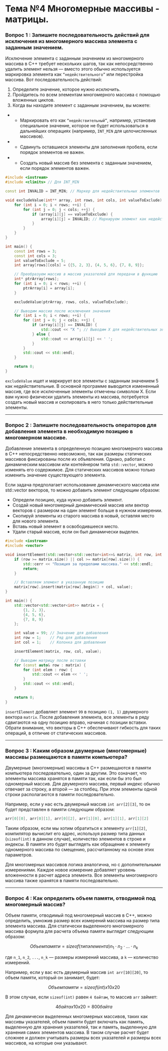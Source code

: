 # Тема №4 Многомерные массивы - матрицы.

### Вопрос 1 : Запишите последовательность действий для исключения из многомерного массива элемента с заданным значением.

Исключение элемента с заданным значением из многомерного массива в C++ требует нескольких шагов, так как непосредственно
удалить элемент нельзя — вместо этого обычно используется маркировка элемента как `“недействительного”` или перестройка
массива. Вот последовательность действий:

1. Определите значение, которое нужно исключить.
2. Пройдитесь по всем элементам многомерного массива с помощью вложенных циклов.
3. Когда вы находите элемент с заданным значением, вы можете:

-
    - Маркировать его как `“недействительный”`, например, установив специальное значение, которое не будет
      использоваться в дальнейших операциях (например, `INT_MIN` для целочисленных массивов).
-
    - Сдвинуть оставшиеся элементы для заполнения пробела, если порядок элементов не важен.
-
    - Создать новый массив без элемента с заданным значением, если порядок элементов важен.

```cpp
#include <iostream>
#include <climits> // Для INT_MIN

const int INVALID = INT_MIN; // Маркер для недействительных элементов

void excludeValue(int** array, int rows, int cols, int valueToExclude) {
    for (int i = 0; i < rows; ++i) {
        for (int j = 0; j < cols; ++j) {
            if (array[i][j] == valueToExclude) {
                array[i][j] = INVALID; // Маркируем элемент как недействительный
            }
        }
    }
}

int main() {
    const int rows = 3;
    const int cols = 3;
    int valueToExclude = 5;
    int array[rows][cols] = {{5, 2, 3}, {4, 5, 6}, {7, 8, 9}};

    // Преобразуем массив в массив указателей для передачи в функцию
    int* ptrArray[rows];
    for (int i = 0; i < rows; ++i) {
        ptrArray[i] = array[i];
    }

    excludeValue(ptrArray, rows, cols, valueToExclude);

    // Выводим массив после исключения значения
    for (int i = 0; i < rows; ++i) {
        for (int j = 0; j < cols; ++j) {
            if (array[i][j] == INVALID) {
                std::cout << "X "; // Выводим X для недействительных элементов
            } else {
                std::cout << array[i][j] << ' ';
            }
        }
        std::cout << std::endl;
    }

    return 0;
}
```

`excludeValue` ищет и маркирует все элементы с заданным значением 5 как недействительные. В основной программе выводится
измененный массив, где все исключенные элементы отмечены символом X. Если вам нужно физически удалить элементы из
массива, потребуется создать новый массив и скопировать в него только действительные элементы.
___

### Вопрос 2 : Запишите последовательность операторов для добавления элемента в необходимую позицию в многомерном массиве.

Добавление элемента в определенную позицию многомерного массива в C++ непосредственно невозможно, так как размеры
статических массивов фиксированы после их объявления. Однако, работая с динамическим массивом или контейнером
типа `std::vector`, можно изменять его содержимое. Для статических массивов можно только изменить значение существующего
элемента.

Если задача предполагает использование динамического массива или std::vector векторов, то можно добавить элемент
следующим образом:

- Определи позицию, куда нужно добавить элемент.
- Создай новый многомерный динамический массив или вектор векторов с размером на один элемент больше в нужном измерении.
- Скопируй элементы из старого массива в новый, оставляя место для нового элемента.
- Вставь новый элемент в освободившееся место.
- Удали старый массив, если он был динамически выделен.

```cpp
#include <iostream>
#include <vector>

void insertElement(std::vector<std::vector<int>>& matrix, int row, int col, int value) {
    if (row >= matrix.size() || col >= matrix[row].size()) {
        std::cerr << "Позиция за пределами массива." << std::endl;
        return;
    }

    // Вставляем элемент в указанную позицию
    matrix[row].insert(matrix[row].begin() + col, value);
}

int main() {
    std::vector<std::vector<int>> matrix = {
        {1, 2, 3},
        {4, 5, 6},
        {7, 8, 9}
    };

    int value = 99; // Значение для добавления
    int row = 1;    // Ряд для добавления
    int col = 1;    // Колонка для добавления

    insertElement(matrix, row, col, value);

    // Выводим матрицу после вставки
    for (const auto& row : matrix) {
        for (int elem : row) {
            std::cout << elem << ' ';
        }
        std::cout << std::endl;
    }

    return 0;
} 
```

`insertElement` добавляет элемент `99` в позицию `(1, 1)` двумерного вектора `matrix`. После добавления элемента, все
элементы в ряду сдвигаются на одну позицию вправо, начиная с позиции вставки. Обрати внимание, что векторы в C++
обеспечивают гибкость для таких операций, в отличие от статических массивов.
___

### Вопрос 3 : Каким образом двумерные (многомерные) массивы размещаются в памяти компьютера?

Двумерные (многомерные) массивы в C++ размещаются в памяти компьютера последовательно, один за другим. Это означает, что
элементы массива хранятся в памяти так, как если бы это был одномерный массив. Для двумерного массива, первый индекс
обычно отвечает за строку, а второй — за столбец. При этом элементы одной строки располагаются в памяти последовательно.

Например, если у нас есть двумерный массив `int arr[2][3]`, то он будет представлен в памяти следующим образом:

```cpp
arr[0][0], arr[0][1], arr[0][2], arr[1][0], arr[1][1], arr[1][2]
```

Таким образом, если мы хотим обратиться к элементу `arr[1][2]`, компилятор вычислит его адрес, используя размер типа
данных (`sizeof(int)` в данном случае), количество элементов в строке и индексы. В памяти это будет выглядеть как
обращение к элементу одномерного массива по смещению, рассчитанному на основе этих параметров.

Для многомерных массивов логика аналогична, но с дополнительными измерениями. Каждое новое измерение добавляет уровень
вложенности в расчет адреса элемента. Все элементы многомерного массива также хранятся в памяти последовательно.
___

### Вопрос 4 : Как определить объем памяти, отводимой под многомерный массив?

Объем памяти, отводимый под многомерный массив в C++, можно определить, умножив размер всех измерений массива на размер
типа элемента массива. Для статически выделенного многомерного массива формула для расчета объема памяти выглядит
следующим образом:

$$Объем памяти = sizeof(тип элемента)n_1\cdot n_2\cdot ...\cdot n_k $$

где `n_1`, `n_2`, `...`, `n_k` — размеры измерений массива, а `k` — количество измерений.

Например, если у вас есть двумерный массив `int arr[10][20]`, то объем памяти, который он занимает, будет:

$$Объем памяти = sizeof(int)x10x20$$

В этом случае, если `sizeof(int)` равен `4 байтам`, то массив `arr` займет:

$$4 байта х 10 х 20 = 800 байта$$

Для динамически выделенных многомерных массивов, таких как массивы указателей, объем памяти будет включать как память, выделенную для хранения указателей, так и память, выделенную для хранения самих элементов массива. В таком случае расчет будет сложнее и должен учитывать размеры всех указателей и размеры всех массивов, на которые они указывают.